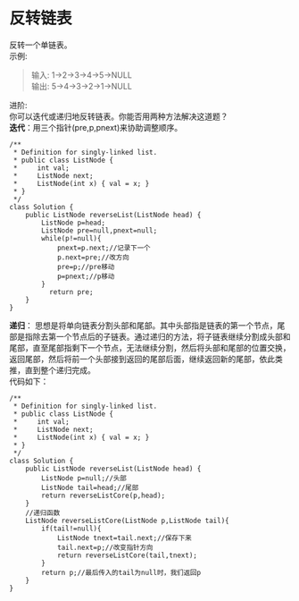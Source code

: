 # 反转链表
反转一个单链表。  
示例:
>输入: 1->2->3->4->5->NULL  
输出: 5->4->3->2->1->NULL

进阶:  
你可以迭代或递归地反转链表。你能否用两种方法解决这道题？  
**迭代**：用三个指针(pre,p,pnext)来协助调整顺序。 
```
/**
 * Definition for singly-linked list.
 * public class ListNode {
 *     int val;
 *     ListNode next;
 *     ListNode(int x) { val = x; }
 * }
 */
class Solution {
    public ListNode reverseList(ListNode head) {
        ListNode p=head;
        ListNode pre=null,pnext=null;
        while(p!=null){
            pnext=p.next;//记录下一个
            p.next=pre;//改方向
            pre=p;//pre移动
            p=pnext;//p移动
        }
          return pre;  
    }
}
```
**递归**： 
思想是将单向链表分割头部和尾部。其中头部指是链表的第一个节点，尾部是指除去第一个节点后的子链表。通过递归的方法，将子链表继续分割成头部和尾部，直至尾部指剩下一个节点，无法继续分割，然后将头部和尾部的位置交换，返回尾部，然后将前一个头部接到返回的尾部后面，继续返回新的尾部，依此类推，直到整个递归完成。  
代码如下：  
```
/**
 * Definition for singly-linked list.
 * public class ListNode {
 *     int val;
 *     ListNode next;
 *     ListNode(int x) { val = x; }
 * }
 */
class Solution {
    public ListNode reverseList(ListNode head) {
        ListNode p=null;//头部
        ListNode tail=head;//尾部
        return reverseListCore(p,head);
    }
    //递归函数
    ListNode reverseListCore(ListNode p,ListNode tail){
        if(tail!=null){
            ListNode tnext=tail.next;//保存下来
            tail.next=p;//改变指针方向
            return reverseListCore(tail,tnext);
        }
        return p;//最后传入的tail为null时，我们返回p
    }
}
```